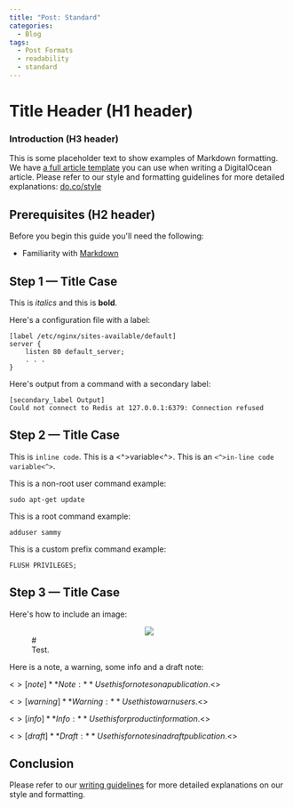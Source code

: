 ```yaml
---
title: "Post: Standard"
categories:
  - Blog
tags:
  - Post Formats
  - readability
  - standard
---
```


# Title Header (H1 header)

### Introduction (H3 header)

This is some placeholder text to show examples of Markdown formatting. We have [a full article template](https://github.com/do-community/do-article-templates) you can use when writing a DigitalOcean article. Please refer to our style and formatting guidelines for more detailed explanations: [do.co/style](do.co/style)

## Prerequisites (H2 header)

Before you begin this guide you'll need the following:

- Familiarity with [Markdown](https://daringfireball.net/projects/markdown/)

## Step 1 — Title Case

This is _italics_ and this is **bold**.

Here's a configuration file with a label:

```nginx
[label /etc/nginx/sites-available/default]
server {
    listen 80 default_server;
    . . .
}
```

Here's output from a command with a secondary label:

```
[secondary_label Output]
Could not connect to Redis at 127.0.0.1:6379: Connection refused
```

## Step 2 — Title Case

This is `inline code`. This is a <^>variable<^>. This is an `<^>in-line code variable<^>`.

This is a non-root user command example:

```command
sudo apt-get update
```

This is a root command example:

```super_user
adduser sammy
```

This is a custom prefix command example:

```custom_prefix(mysql>)
FLUSH PRIVILEGES;
```

## Step 3 — Title Case

Here's how to include an image:

<figure>
	<center><a href="http://farm9.staticflickr.com/8426/7758832526_cc8f681e48_b.jpg"><img src="http://farm9.staticflickr.com/8426/7758832526_cc8f681e48_b.jpg"></a></center>
	# <figcaption><a title="Tes">Test</a>.</figcaption>
</figure>

Here is a note, a warning, some info and a draft note:

<$>[note]
**Note:** Use this for notes on a publication.
<$>

<$>[warning]
**Warning:** Use this to warn users.
<$>

<$>[info]
**Info:** Use this for product information.
<$>

<$>[draft]
**Draft:** Use this for notes in a draft publication.
<$>


## Conclusion

Please refer to our [writing guidelines](http://do.co/style) for more detailed explanations on our style and formatting.
